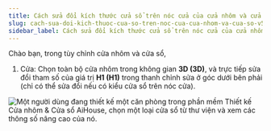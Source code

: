 ```yaml
---
title: Cách sửa đổi kích thước cửa sổ trên nóc cửa của cửa nhôm và cửa sổ (V5)
slug: cach-sua-doi-kich-thuoc-cua-so-tren-noc-cua-cua-nhom-va-cua-so-v5
sidebar_label: Cách sửa đổi kích thước cửa sổ trên nóc cửa của cửa nhôm và cửa sổ (V5)
---
```


Chào bạn, trong tùy chỉnh cửa nhôm và cửa sổ,

1. Cửa: Chọn toàn bộ cửa nhôm trong không gian **3D (3D)**, và trực tiếp sửa đổi tham số của giá trị **H1 (H1)** trong thanh chỉnh sửa ở góc dưới bên phải (chỉ có thể sửa đổi nếu có kiểu cửa sổ trên nóc cửa).

![Một người dùng đang thiết kế một căn phòng trong phần mềm Thiết kế Cửa nhôm & Cửa sổ AiHouse, chọn một loại cửa sổ từ thư viện và xem các thông số nâng cao của nó.](https://storage.googleapis.com/jegavn_kb/images/32463be6-d0c7-489f-bc85-2ca50cfed289.png)